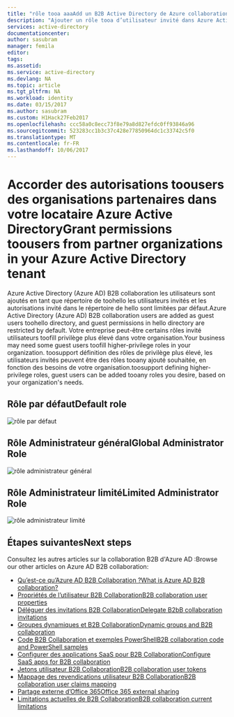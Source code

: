 ```yaml
---
title: "rôle tooa aaaAdd un B2B Active Directory de Azure collaboration | Documents Microsoft"
description: "Ajouter un rôle tooa d’utilisateur invité dans Azure Active Directory"
services: active-directory
documentationcenter: 
author: sasubram
manager: femila
editor: 
tags: 
ms.assetid: 
ms.service: active-directory
ms.devlang: NA
ms.topic: article
ms.tgt_pltfrm: NA
ms.workload: identity
ms.date: 03/15/2017
ms.author: sasubram
ms.custom: H1Hack27Feb2017
ms.openlocfilehash: ccc58a0c8ecc73f8e79a8d827efdc0ff93846a96
ms.sourcegitcommit: 523283cc1b3c37c428e77850964dc1c33742c5f0
ms.translationtype: MT
ms.contentlocale: fr-FR
ms.lasthandoff: 10/06/2017
---
```

# <a name="grant-permissions-toousers-from-partner-organizations-in-your-azure-active-directory-tenant"></a><span data-ttu-id="98b73-103">Accorder des autorisations toousers des organisations partenaires dans votre locataire Azure Active Directory</span><span class="sxs-lookup"><span data-stu-id="98b73-103">Grant permissions toousers from partner organizations in your Azure Active Directory tenant</span></span>

<span data-ttu-id="98b73-104">Azure Active Directory (Azure AD) B2B collaboration les utilisateurs sont ajoutés en tant que répertoire de toohello les utilisateurs invités et les autorisations invité dans le répertoire de hello sont limitées par défaut.</span><span class="sxs-lookup"><span data-stu-id="98b73-104">Azure Active Directory (Azure AD) B2B collaboration users are added as guest users toohello directory, and guest permissions in hello directory are restricted by default.</span></span> <span data-ttu-id="98b73-105">Votre entreprise peut-être certains rôles invité utilisateurs toofill privilège plus élevé dans votre organisation.</span><span class="sxs-lookup"><span data-stu-id="98b73-105">Your business may need some guest users toofill higher-privilege roles in your organization.</span></span> <span data-ttu-id="98b73-106">toosupport définition des rôles de privilège plus élevé, les utilisateurs invités peuvent être des rôles tooany ajouté souhaitée, en fonction des besoins de votre organisation.</span><span class="sxs-lookup"><span data-stu-id="98b73-106">toosupport defining higher-privilege roles, guest users can be added tooany roles you desire, based on your organization's needs.</span></span>

## <a name="default-role"></a><span data-ttu-id="98b73-107">Rôle par défaut</span><span class="sxs-lookup"><span data-stu-id="98b73-107">Default role</span></span>

![rôle par défaut](./media/active-directory-b2b-add-guest-to-role/default-role.png)

## <a name="global-administrator-role"></a><span data-ttu-id="98b73-109">Rôle Administrateur général</span><span class="sxs-lookup"><span data-stu-id="98b73-109">Global Administrator Role</span></span>

![rôle administrateur général](./media/active-directory-b2b-add-guest-to-role/global-admin-role.png)

## <a name="limited-administrator-role"></a><span data-ttu-id="98b73-111">Rôle Administrateur limité</span><span class="sxs-lookup"><span data-stu-id="98b73-111">Limited Administrator Role</span></span>

![rôle administrateur limité](./media/active-directory-b2b-add-guest-to-role/limited-admin-role.png)

## <a name="next-steps"></a><span data-ttu-id="98b73-113">Étapes suivantes</span><span class="sxs-lookup"><span data-stu-id="98b73-113">Next steps</span></span>

<span data-ttu-id="98b73-114">Consultez les autres articles sur la collaboration B2B d'Azure AD :</span><span class="sxs-lookup"><span data-stu-id="98b73-114">Browse our other articles on Azure AD B2B collaboration:</span></span>

* [<span data-ttu-id="98b73-115">Qu’est-ce qu’Azure AD B2B Collaboration ?</span><span class="sxs-lookup"><span data-stu-id="98b73-115">What is Azure AD B2B collaboration?</span></span>](active-directory-b2b-what-is-azure-ad-b2b.md)
* [<span data-ttu-id="98b73-116">Propriétés de l’utilisateur B2B Collaboration</span><span class="sxs-lookup"><span data-stu-id="98b73-116">B2B collaboration user properties</span></span>](active-directory-b2b-user-properties.md)
* [<span data-ttu-id="98b73-117">Déléguer des invitations B2B Collaboration</span><span class="sxs-lookup"><span data-stu-id="98b73-117">Delegate B2bB collaboration invitations</span></span>](active-directory-b2b-delegate-invitations.md)
* [<span data-ttu-id="98b73-118">Groupes dynamiques et B2B Collaboration</span><span class="sxs-lookup"><span data-stu-id="98b73-118">Dynamic groups and B2B collaboration</span></span>](active-directory-b2b-dynamic-groups.md)
* [<span data-ttu-id="98b73-119">Code B2B Collaboration et exemples PowerShell</span><span class="sxs-lookup"><span data-stu-id="98b73-119">B2B collaboration code and PowerShell samples</span></span>](active-directory-b2b-code-samples.md)
* [<span data-ttu-id="98b73-120">Configurer des applications SaaS pour B2B Collaboration</span><span class="sxs-lookup"><span data-stu-id="98b73-120">Configure SaaS apps for B2B collaboration</span></span>](active-directory-b2b-configure-saas-apps.md)
* [<span data-ttu-id="98b73-121">Jetons utilisateur B2B Collaboration</span><span class="sxs-lookup"><span data-stu-id="98b73-121">B2B collaboration user tokens</span></span>](active-directory-b2b-user-token.md)
* [<span data-ttu-id="98b73-122">Mappage des revendications utilisateur B2B Collaboration</span><span class="sxs-lookup"><span data-stu-id="98b73-122">B2B collaboration user claims mapping</span></span>](active-directory-b2b-claims-mapping.md)
* [<span data-ttu-id="98b73-123">Partage externe d’Office 365</span><span class="sxs-lookup"><span data-stu-id="98b73-123">Office 365 external sharing</span></span>](active-directory-b2b-o365-external-user.md)
* [<span data-ttu-id="98b73-124">Limitations actuelles de B2B Collaboration</span><span class="sxs-lookup"><span data-stu-id="98b73-124">B2B collaboration current limitations</span></span>](active-directory-b2b-current-limitations.md)
